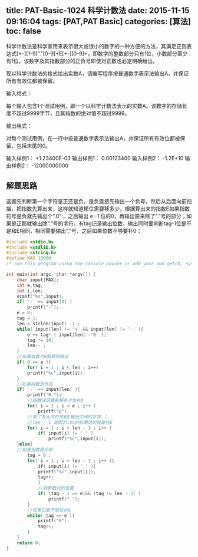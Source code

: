 title: PAT-Basic-1024 科学计数法
date: 2015-11-15 09:16:04
tags: [PAT,PAT Basic]
categories: [算法]
toc: false
---
科学计数法是科学家用来表示很大或很小的数字的一种方便的方法，其满足正则表达式[+-][1-9]"."[0-9]+E[+-][0-9]+，即数字的整数部分只有1位，小数部分至少有1位，该数字及其指数部分的正负号即使对正数也必定明确给出。

现以科学计数法的格式给出实数A，请编写程序按普通数字表示法输出A，并保证所有有效位都被保留。

输入格式：

每个输入包含<!--more-->1个测试用例，即一个以科学计数法表示的实数A。该数字的存储长度不超过9999字节，且其指数的绝对值不超过9999。

输出格式：

对每个测试用例，在一行中按普通数字表示法输出A，并保证所有有效位都被保留，包括末尾的0。

输入样例1：
+1.23400E-03
输出样例1：
0.00123400
输入样例2：
-1.2E+10
输出样例2：
-12000000000
## 解题思路

这题先判断第一个字符是正还是负，是负直接先输出一个负号，然后从后面向前扫描，把指数先算出来，这样就知道移位需要移多少，根据算出来的指数E如果指数符号是负就先输出个“.0” ，之后输出 e –1 位的0，再输出原来除了“.”号的部分；如果是正那就输出除”.“号的字符，有tag记录输出位数，输出同时要判断tag-1位是不是和E相同，相同需要输出“.”号，之后如果位数不够要补0；
```c
#include <stdio.h>
#include <stdlib.h>
#include <string.h> 
#define MAX 10000
/* run this program using the console pauser or add your own getch, system("pause") or input loop */

int main(int argc, char *argv[]) {
    char input[MAX]; 
    int e,tag;
    int i,len;
    scanf("%s",input);
    if( '-' == input[0] )
        printf("-");
    e = 0;
    tag = 1;
    len = strlen(input) -1 ;
    while( input[len] != '+' && input[len] != '-' ){
        e += tag* ( input[len] -'0' );
        tag *= 10;
        len-- ;
    }
    //如果指数为0就原样输出 
    if( 0 == e ){
        for( i = 1 ; i < len ; i++)
        printf("%c",input[i]);
    }
    //如果指数是负的 
    if( '-' == input[len] ){
        printf("0.");
        //指数决定要右移多少位补0 
        for( i = 1 ; i < e ; i++ )
            printf("0");
        //除了开头的符号和E输出中间的字符 ；
        //len - 1 是因为len的位置这时候是在E   
        for( i = 1 ; i < len - 1 ; i++ )
            if( input[i] != '.' )
                printf("%c",input[i]);   
    }else{
    //如果指数是正的 
        tag = 0 ;
        for( i = 1 ; i < len - 1 ; i++ ){
            if( input[i] != '.' ){
            printf("%c",input[i]);
            tag++;
            }
            //判断数点的位置 
            if( (tag - 1 == e)&& (tag != len - 3) )
                printf("."); 
        }
        //如果位数不够后补0 
        while( tag <= e ){
            printf("0");
            tag++;
        }
    } 
    return 0;
}
```
